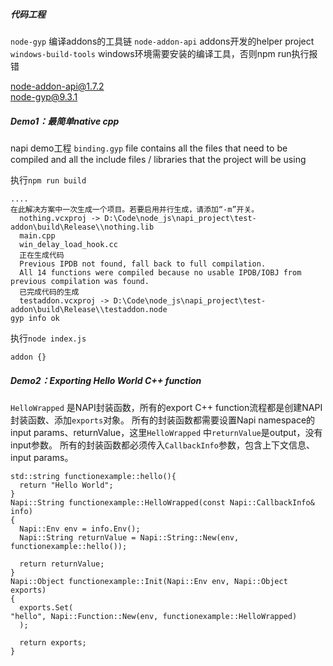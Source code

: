
##### 代码工程
`node-gyp` 编译addons的工具链
`node-addon-api` addons开发的helper project
`windows-build-tools` windows环境需要安装的编译工具，否则npm run执行报错

node-addon-api@1.7.2  
node-gyp@9.3.1 

##### Demo1：最简单native cpp
napi demo工程
`binding.gyp` file contains all the files that need to be compiled and all the include files / libraries that the project will be using

执行`npm run build`
```
....
在此解决方案中一次生成一个项目。若要启用并行生成，请添加“-m”开关。
  nothing.vcxproj -> D:\Code\node_js\napi_project\test-addon\build\Release\\nothing.lib
  main.cpp
  win_delay_load_hook.cc
  正在生成代码
  Previous IPDB not found, fall back to full compilation.
  All 14 functions were compiled because no usable IPDB/IOBJ from previous compilation was found.
  已完成代码的生成
  testaddon.vcxproj -> D:\Code\node_js\napi_project\test-addon\build\Release\\testaddon.node
gyp info ok
```
执行`node index.js`
```
addon {}
```

##### Demo2：Exporting Hello World C++ function
`HelloWrapped` 是NAPI封装函数，所有的export C++ function流程都是创建NAPI封装函数、添加`exports`对象。
所有的封装函数都需要设置Napi namespace的input params、returnValue，这里`HelloWrapped` 中`returnValue`是output，没有input参数。
所有的封装函数都必须传入`CallbackInfo`参数，包含上下文信息、input params。
```
std::string functionexample::hello(){
  return "Hello World";
}
Napi::String functionexample::HelloWrapped(const Napi::CallbackInfo& info) 
{
  Napi::Env env = info.Env();
  Napi::String returnValue = Napi::String::New(env, functionexample::hello());
  
  return returnValue;
}
Napi::Object functionexample::Init(Napi::Env env, Napi::Object exports) 
{
  exports.Set(
"hello", Napi::Function::New(env, functionexample::HelloWrapped)
  );
 
  return exports;
}
```

